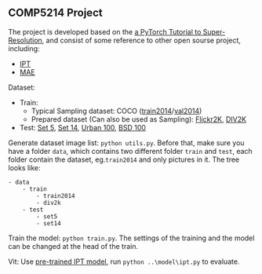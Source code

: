 ## COMP5214 Project

The project is developed based on the [a PyTorch Tutorial to Super-Resolution](https://github.com/sgrvinod/a-PyTorch-Tutorial-to-Super-Resolution#tutorial-in-progress), and consist of some reference to other open sourse project, including:
- [IPT](https://github.com/huawei-noah/Pretrained-IPT/)
- [MAE](https://github.com/facebookresearch/mae)

Dataset:
- Train: 
  - Typical Sampling dataset: COCO ([train2014](http://images.cocodataset.org/zips/train2014.zip)/[val2014](http://images.cocodataset.org/zips/val2014.zip))
  - Prepared dataset (Can also be used as Sampling): [Flickr2K](https://cv.snu.ac.kr/research/EDSR/Flickr2K.tar), [DIV2K](https://data.vision.ee.ethz.ch/cvl/DIV2K/)
- Test: [Set 5](https://uofi.box.com/shared/static/kfahv87nfe8ax910l85dksyl2q212voc.zip), [Set 14](https://uofi.box.com/shared/static/igsnfieh4lz68l926l8xbklwsnnk8we9.zip), [Urban 100](https://uofi.box.com/shared/static/qgctsplb8txrksm9to9x01zfa4m61ngq.zip), [BSD 100](https://uofi.box.com/shared/static/rirohj4773jl7ef752r330rtqw23djt8.zip)

Generate dataset image list: `python utils.py`. Before that, make sure you have a folder `data`, which contains two different folder `train` and `test`, each folder contain the dataset, eg.`train2014` and only pictures in it. The tree looks like:
```
- data
    - train
        - train2014
        - div2k
    - test
        - set5
        - set14
```

Train the model: `python train.py`. The settings of the training and the model can be 
changed at the head of the train.


Vit: Use [pre-trained IPT model](https://drive.google.com/file/d/1_NN-fr3NWwNzLvj_2S5Hdf2KgeYZVIXz/view?usp=sharing), run `python ..\model\ipt.py` to evaluate.

